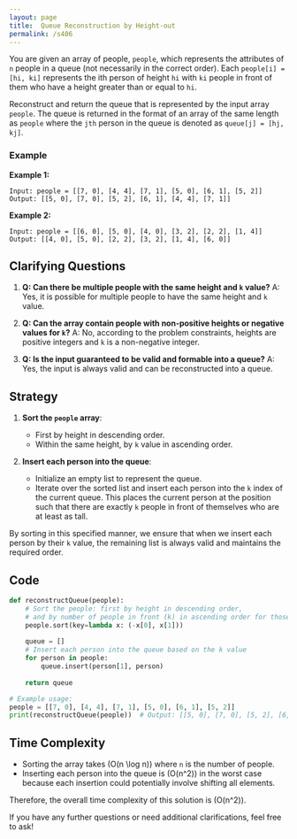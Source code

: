 ```yaml
---
layout: page
title:  Queue Reconstruction by Height-out
permalink: /s406
---
```


You are given an array of people, `people`, which represents the attributes of `n` people in a queue (not necessarily in the correct order). Each `people[i] = [hi, ki]` represents the ith person of height `hi` with `ki` people in front of them who have a height greater than or equal to `hi`.

Reconstruct and return the queue that is represented by the input array `people`. The queue is returned in the format of an array of the same length as `people` where the `jth` person in the queue is denoted as `queue[j] = [hj, kj]`.

### Example
**Example 1:**
```
Input: people = [[7, 0], [4, 4], [7, 1], [5, 0], [6, 1], [5, 2]]
Output: [[5, 0], [7, 0], [5, 2], [6, 1], [4, 4], [7, 1]]
```

**Example 2:**
```
Input: people = [[6, 0], [5, 0], [4, 0], [3, 2], [2, 2], [1, 4]]
Output: [[4, 0], [5, 0], [2, 2], [3, 2], [1, 4], [6, 0]]
```

## Clarifying Questions
1. **Q: Can there be multiple people with the same height and `k` value?**
   A: Yes, it is possible for multiple people to have the same height and `k` value.
   
2. **Q: Can the array contain people with non-positive heights or negative values for `k`?**
   A: No, according to the problem constraints, heights are positive integers and `k` is a non-negative integer.
   
3. **Q: Is the input guaranteed to be valid and formable into a queue?**
   A: Yes, the input is always valid and can be reconstructed into a queue.

## Strategy

1. **Sort the `people` array**: 
   - First by height in descending order.
   - Within the same height, by `k` value in ascending order.
   
2. **Insert each person into the queue**:
   - Initialize an empty list to represent the queue.
   - Iterate over the sorted list and insert each person into the `k` index of the current queue. This places the current person at the position such that there are exactly `k` people in front of themselves who are at least as tall.

By sorting in this specified manner, we ensure that when we insert each person by their `k` value, the remaining list is always valid and maintains the required order.

## Code
```python
def reconstructQueue(people):
    # Sort the people: first by height in descending order, 
    # and by number of people in front (k) in ascending order for those with the same height.
    people.sort(key=lambda x: (-x[0], x[1]))
    
    queue = []
    # Insert each person into the queue based on the k value
    for person in people:
        queue.insert(person[1], person)
        
    return queue

# Example usage:
people = [[7, 0], [4, 4], [7, 1], [5, 0], [6, 1], [5, 2]]
print(reconstructQueue(people))  # Output: [[5, 0], [7, 0], [5, 2], [6, 1], [4, 4], [7, 1]]
```

## Time Complexity

- Sorting the array takes \(O(n \log n)\) where `n` is the number of people.
- Inserting each person into the queue is \(O(n^2)\) in the worst case because each insertion could potentially involve shifting all elements.

Therefore, the overall time complexity of this solution is \(O(n^2)\).

If you have any further questions or need additional clarifications, feel free to ask!
